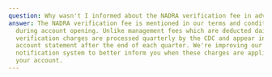 ```yaml
---
question: Why wasn't I informed about the NADRA verification fee in advance?
answer: The NADRA verification fee is mentioned in our terms and conditions
  during account opening. Unlike management fees which are deducted daily,
  verification charges are processed quarterly by the CDC and appear in your
  account statement after the end of each quarter. We're improving our
  notification system to better inform you when these charges are applied to
  your account.
---
```

